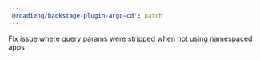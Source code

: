 ```yaml
---
'@roadiehq/backstage-plugin-argo-cd': patch
---
```


Fix issue where query params were stripped when not using namespaced apps
